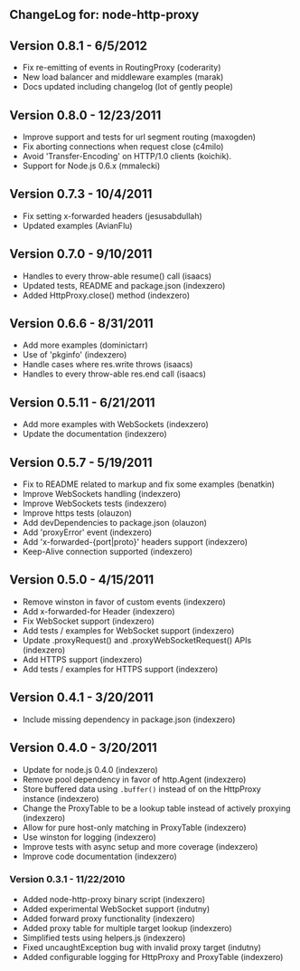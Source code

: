 ## ChangeLog for: node-http-proxy

## Version 0.8.1 - 6/5/2012
- Fix re-emitting of events in RoutingProxy                (coderarity)
- New load balancer and middleware examples                (marak)
- Docs updated including changelog                         (lot of gently people)

## Version 0.8.0 - 12/23/2011
- Improve support and tests for url segment routing        (maxogden)
- Fix aborting connections when request close              (c4milo)
- Avoid 'Transfer-Encoding' on HTTP/1.0 clients            (koichik).
- Support for Node.js 0.6.x                                (mmalecki)

## Version 0.7.3 - 10/4/2011
- Fix setting x-forwarded headers                          (jesusabdullah)
- Updated examples                                         (AvianFlu)

## Version 0.7.0 - 9/10/2011
- Handles to every throw-able resume() call                (isaacs)
- Updated tests, README and package.json                   (indexzero)
- Added HttpProxy.close() method                           (indexzero)

## Version 0.6.6 - 8/31/2011
- Add more examples                                        (dominictarr)
- Use of 'pkginfo'                                         (indexzero)
- Handle cases where res.write throws                      (isaacs)
- Handles to every throw-able res.end call                 (isaacs)

## Version 0.5.11 - 6/21/2011
- Add more examples with WebSockets                        (indexzero)
- Update the documentation                                 (indexzero)

## Version 0.5.7 - 5/19/2011
- Fix to README related to markup and fix some examples    (benatkin)
- Improve WebSockets handling                              (indexzero)
- Improve WebSockets tests                                 (indexzero)
- Improve https tests                                      (olauzon)
- Add devDependencies to package.json                      (olauzon)
- Add 'proxyError' event                                   (indexzero)
- Add 'x-forwarded-{port|proto}' headers support           (indexzero)
- Keep-Alive connection supported                          (indexzero)

## Version 0.5.0 - 4/15/2011
- Remove winston in favor of custom events                 (indexzero)
- Add x-forwarded-for Header                               (indexzero)
- Fix WebSocket support                                    (indexzero)
- Add tests / examples for WebSocket support               (indexzero)
- Update .proxyRequest() and .proxyWebSocketRequest() APIs (indexzero)
- Add HTTPS support                                        (indexzero)
- Add tests / examples for HTTPS support                   (indexzero)

## Version 0.4.1 - 3/20/2011
- Include missing dependency in package.json                                  (indexzero)

## Version 0.4.0 - 3/20/2011
- Update for node.js 0.4.0                                                    (indexzero)
- Remove pool dependency in favor of http.Agent                               (indexzero)
- Store buffered data using `.buffer()` instead of on the HttpProxy instance  (indexzero)
- Change the ProxyTable to be a lookup table instead of actively proxying     (indexzero)
- Allow for pure host-only matching in ProxyTable                             (indexzero)
- Use winston for logging                                                     (indexzero)
- Improve tests with async setup and more coverage                            (indexzero)
- Improve code documentation                                                  (indexzero)

### Version 0.3.1 - 11/22/2010
- Added node-http-proxy binary script                      (indexzero)
- Added experimental WebSocket support                     (indutny)
- Added forward proxy functionality                        (indexzero)
- Added proxy table for multiple target lookup             (indexzero)
- Simplified tests using helpers.js                        (indexzero)
- Fixed uncaughtException bug with invalid proxy target    (indutny)
- Added configurable logging for HttpProxy and ProxyTable  (indexzero) 
